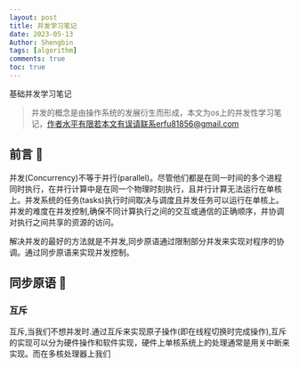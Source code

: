```yaml
---
layout: post
title: 并发学习笔记 
date: 2023-05-13
Author: Shengbin 
tags: [algorithm]
comments: true
toc: true
---
```

基础并发学习笔记

>并发的概念是由操作系统的发展衍生而形成，本文为os上的并发性学习笔记，作者水平有限若本文有误请联系erfu81856@gmail.com

## 前言 🍎

并发(Concurrency)不等于并行(parallel)。尽管他们都是在同一时间的多个进程同时执行，在并行计算中是在同一个物理时刻执行，且并行计算无法运行在单核上。并发系统的任务(tasks)执行时间取决与调度且并发任务可以运行在单核上。
并发的难度在并发控制,确保不同计算执行之间的交互或通信的正确顺序，并协调对执行之间共享的资源的访问。

解决并发的最好的方法就是不并发,同步原语通过限制部分并发来实现对程序的协调。通过同步原语来实现并发控制。

## 同步原语 🍏

### 互斥

互斥,当我们不想并发时.通过互斥来实现原子操作(即在线程切换时完成操作),互斥的实现可以分为硬件操作和软件实现，硬件上单核系统上的处理通常是用关中断来实现。而在多核处理器上我们







